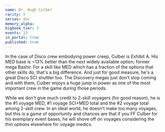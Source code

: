 ```yaml
---
name: Dr. Hugh Culber
rarity: 5
series: dsc
memory_alpha:
bigbook_tier: 3
events: 13
in_portal: true
published: true
---
```


In the case of Disco crew embodying power creep, Culber is Exhibit A. His MED base is ~13% better than the next widely available option; former mega Bashir. For a skill like MED which has a fraction of the options that other skills do, that's a big difference. And just for good measure, he's a great Disco SCI shuttler too. The Discovery megas just don't stop coming and with them, Culber enjoys a huge jump in power as one of the most important crew in the game during those periods.

While we don't give much credit to 2-skill voyagers (for good reason), he is the #1 voyage MED, #1 voyage SCI+MED total and the #2 voyage total among 2-skill crew. In an ideal world, he doesn't make too many voyages, but this is a game of opportunity and chances are that if you FF Culber for his exemplary event bases, he will shove off on voyages considering the thin options elsewhere for voyage medics.
